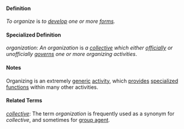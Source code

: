 #### Definition

*To organize* is *to [develop](https://github.com/gcassel/Modular-Organization-Terminology/blob/master/terms/develop.md) one or more [forms](https://github.com/gcassel/Modular-Organization-Terminology/blob/master/terms/form.md).*

#### Specialized Definition

*organization*: *An organization* is *a [collective](https://github.com/gcassel/Modular-Organizing-Terminology/blob/master/terms/collective.md) which either [officially](https://github.com/gcassel/Modular-Organization-Terminology/blob/master/terms/official.md) or unofficially [governs](https://github.com/gcassel/Modular-Organization-Terminology/blob/master/terms/govern.md) one or more organizing activities*.


#### Notes

Organizing is an extremely [generic](https://github.com/gcassel/Modular-Organization-Terminology/blob/master/terms/generic.md) [activity](https://github.com/gcassel/Modular-Organization-Terminology/blob/master/terms/activity.md), which [provides](https://github.com/gcassel/Modular-Organization-Terminology/blob/master/terms/provide.md) [specialized](https://github.com/gcassel/Modular-Organization-Terminology/blob/master/terms/specialize.md) [functions](https://github.com/gcassel/Modular-Organization-Terminology/blob/master/terms/function.md) within many other activities.

#### Related Terms

*[collective](https://github.com/gcassel/Modular-Organization-Terminology/blob/master/terms/collective.md)*:  The term *organization* is frequently used as a synonym for *collective*, and sometimes for [group agent](https://github.com/gcassel/Modular-Organizing-Terminology/blob/master/compound-terms/group-agent.md). 
